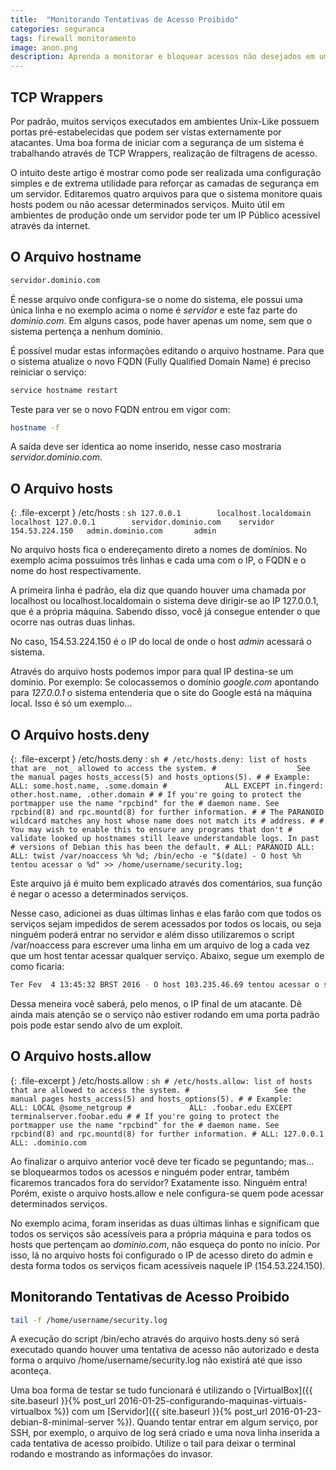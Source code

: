 ```yaml
---
title:  "Monitorando Tentativas de Acesso Proibido"
categories: seguranca
tags: firewall monitoramento
image: anon.png
description: Aprenda a monitorar e bloquear acessos não desejados em um servidor Linux.
---
```


## TCP Wrappers

Por padrão, muitos serviços executados em ambientes Unix-Like possuem portas pré-estabelecidas que podem ser vistas externamente por atacantes. Uma boa forma de iniciar com a segurança de um sistema é trabalhando através de TCP Wrappers, realização de filtragens de acesso.

O intuito deste artigo é mostrar como pode ser realizada uma configuração simples e de extrema utilidade para reforçar as camadas de segurança em um servidor. Editaremos quatro arquivos para que o sistema monitore quais hosts podem ou não acessar determinados serviços. Muito útil em ambientes de produção onde um servidor pode ter um IP Público acessível através da internet.

## O Arquivo hostname

```sh
servidor.dominio.com
```

É nesse arquivo onde configura-se o nome do sistema, ele possui uma única linha e no exemplo acima o nome é _servidor_ e este faz parte do _dominio.com_. Em alguns casos, pode haver apenas um nome, sem que o sistema pertença a nenhum domínio.

É possível mudar estas informações editando o arquivo hostname. Para que o sistema atualize o novo FQDN (Fully Qualified Domain Name) é preciso reiniciar o serviço:

```sh
service hostname restart
```

Teste para ver se o novo FQDN entrou em vigor com:

```sh
hostname -f
```

A saída deve ser identica ao nome inserido, nesse caso mostraria _servidor.dominio.com_.

## O Arquivo hosts

{: .file-excerpt }
/etc/hosts
:	```sh
	127.0.0.1        localhost.localdomain   localhost
	127.0.0.1        servidor.dominio.com    servidor
	154.53.224.150   admin.dominio.com       admin
	```

No arquivo hosts fica o endereçamento direto a nomes de domínios. No exemplo acima possuímos três linhas e cada uma com o IP, o FQDN e o nome do host respectivamente.

A primeira linha é padrão, ela diz que quando houver uma chamada por localhost ou localhost.localdomain o sistema deve dirigir-se ao IP 127.0.0.1, que é a própria máquina. Sabendo disso, você já consegue entender o que ocorre nas outras duas linhas.

No caso, 154.53.224.150 é o IP do local de onde o host _admin_ acessará o sistema.

Através do arquivo hosts podemos impor para qual IP destina-se um domínio. Por exemplo: Se colocassemos o domínio _google.com_ apontando para _127.0.0.1_ o sistema entenderia que o site do Google está na máquina local. Isso é só um exemplo…

## O Arquivo hosts.deny

{: .file-excerpt }
/etc/hosts.deny
:	```sh
	# /etc/hosts.deny: list of hosts that are _not_ allowed to access the system.
	#                  See the manual pages hosts_access(5) and hosts_options(5).
	#
	# Example:    ALL: some.host.name, .some.domain
	#             ALL EXCEPT in.fingerd: other.host.name, .other.domain
	#
	# If you're going to protect the portmapper use the name "rpcbind" for the
	# daemon name. See rpcbind(8) and rpc.mountd(8) for further information.
	#
	# The PARANOID wildcard matches any host whose name does not match its
	# address.
	#
	# You may wish to enable this to ensure any programs that don't
	# validate looked up hostnames still leave understandable logs. In past
	# versions of Debian this has been the default.
	# ALL: PARANOID
	ALL: ALL: twist /var/noaccess %h %d;
		/bin/echo -e "$(date) - O host %h tentou acessar o %d" >> /home/username/security.log;
	```

Este arquivo já é muito bem explicado através dos comentários, sua função é negar o acesso a determinados serviços.

Nesse caso, adicionei as duas últimas linhas e elas farão com que todos os serviços sejam impedidos de serem acessados por todos os locais, ou seja ninguém poderá entrar no servidor e além disso utilizaremos o script /var/noaccess para escrever uma linha em um arquivo de log a cada vez que um host tentar acessar qualquer serviço. Abaixo, segue um exemplo de como ficaria:

```sh
Ter Fev  4 13:45:32 BRST 2016 - O host 103.235.46.69 tentou acessar o sshd
```

Dessa meneira você saberá, pelo menos, o IP final de um atacante. Dê ainda mais atenção se o serviço não estiver rodando em uma porta padrão pois pode estar sendo alvo de um exploit.

## O Arquivo hosts.allow

{: .file-excerpt }
/etc/hosts.allow
:	```sh
	# /etc/hosts.allow: list of hosts that are allowed to access the system.
	#                   See the manual pages hosts_access(5) and hosts_options(5).
	#
	# Example:    ALL: LOCAL @some_netgroup
	#             ALL: .foobar.edu EXCEPT terminalserver.foobar.edu
	#
	# If you're going to protect the portmapper use the name "rpcbind" for the
	# daemon name. See rpcbind(8) and rpc.mountd(8) for further information.
	#
	ALL: 127.0.0.1
	ALL: .dominio.com
	```

Ao finalizar o arquivo anterior você deve ter ficado se peguntando; mas… se bloquearmos todos os acessos e ninguém poder entrar, também ficaremos trancados fora do servidor? Exatamente isso. Ninguém entra! Porém, existe o arquivo hosts.allow e nele configura-se quem pode acessar determinados serviços.

No exemplo acima, foram inseridas as duas últimas linhas e significam que todos os serviços são acessíveis para a própria máquina e para todos os hosts que pertençam ao _dominio.com_, não esqueça do ponto no início. Por isso, lá no arquivo hosts foi configurado o IP de acesso direto do admin e desta forma todos os serviços ficam acessíveis naquele IP (154.53.224.150).

## Monitorando Tentativas de Acesso Proibido

```sh
tail -f /home/username/security.log
```

A execução do script /bin/echo através do arquivo hosts.deny só será executado quando houver uma tentativa de acesso não autorizado e desta forma o arquivo /home/username/security.log não existirá até que isso aconteça.

Uma boa forma de testar se tudo funcionará é utilizando o [VirtualBox]({{ site.baseurl }}{% post_url 2016-01-25-configurando-maquinas-virtuais-virtualbox %}) com um [Servidor]({{ site.baseurl }}{% post_url 2016-01-23-debian-8-minimal-server %}). Quando tentar entrar em algum serviço, por SSH, por exemplo, o arquivo de log será criado e uma nova linha inserida a cada tentativa de acesso proibido. Utilize o tail para deixar o terminal rodando e mostrando as informações do invasor.
